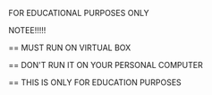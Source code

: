 FOR EDUCATIONAL PURPOSES ONLY

NOTEE!!!!!

== MUST RUN ON VIRTUAL BOX

== DON'T RUN IT ON YOUR PERSONAL COMPUTER

== THIS IS ONLY FOR EDUCATION PURPOSES
